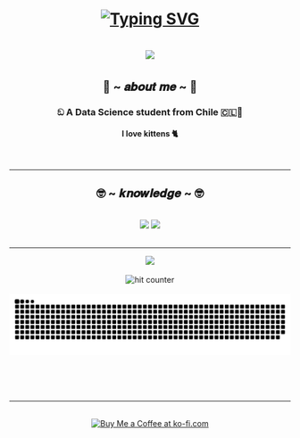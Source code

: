 
<h1 align="center">
    <a href="https://git.io/typing-svg"><img src="https://readme-typing-svg.herokuapp.com?font=Roboto+Slab&duration=4000&pause=1000&color=F1B4F7&center=true&random=false&width=437&lines=Hi+everyone%E3%83%BD(%3D%5E%EF%BD%A5%CF%89%EF%BD%A5%5E%3D)%E4%B8%BF" alt="Typing SVG" /></a>
    <p align="center">
  <img src="https://user-images.githubusercontent.com/5713670/87202985-820dcb80-c2b6-11ea-9f56-7ec461c497c3.gif"100" height="100">
</p>
</h1>



<h2 align="center"> 🎀 ~ 𝒂𝒃𝒐𝒖𝒕 𝒎𝒆 ~ 🎀 </h2>
  <div align="center">
</div>
<h3 align="center">ඞ A Data Science student from Chile 🇨🇱🗿</h3>

<h4 align="center">I love kittens 🐈</h4>
  <br/>
</div>
 <hr/>
 
<h2 align="center">🤓 ~ 𝒌𝒏𝒐𝒘𝒍𝒆𝒅𝒈𝒆 ~ 🤓</h2>
<br/>
<div align="center">
    <img src="https://skillicons.dev/icons?i=vscode,github" />
    <img src="https://skillicons.dev/icons?i=python,c" /><br>
</div>

<br/>
<hr/>

<p align="center">
  <img src="https://i.imgur.com/290GvPi.gif"30" height="30">
</p>

<div align="center">
<p></p>
<img src="https://profile-counter.glitch.me/JavitaIDK/count.svg" alt="hit counter" align="center">
</div>

<div align="center">
  <br>
  <img alt="snake eating my contributions" src="https://raw.githubusercontent.com/salesp07/salesp07/output/github-contribution-grid-snake.svg" />
  
  <br/><br/><br/>
</div>



<hr/>

<br/>

<div align="center">
<a href='https://ko-fi.com/javiiidk' target='_blank'><img height='64' style='border:0px;height:64px;' src='https://storage.ko-fi.com/cdn/kofi1.png?v=3' border='0' alt='Buy Me a Coffee at ko-fi.com' /></a>
</div>

<br/>
